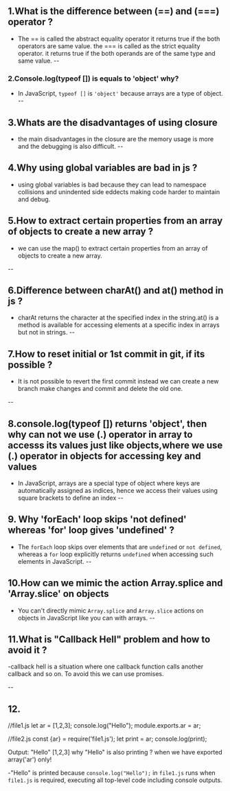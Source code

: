 ## 1.What is the difference between (==) and (===) operator ?

- The == is called the abstract equality operator it returns true if the both operators are same value. the === is called as the strict equality operator. it returns true if the both operands are of the same type and same value.
--
### 2.Console.log(typeof []) is equals to 'object' why?

- In JavaScript, `typeof []` is `'object'` because arrays are a type of object.
--

## 3.Whats are the disadvantages of using closure

- the main disadvantages in the closure are the memory usage is more and the debugging is also difficult.
--
## 4.Why using global variables are bad in js ?

- using global variables is bad because they can lead to namespace collisions and unindented side eddects making code harder to maintain and debug.


## 5.How to extract certain properties from an array of objects to create a new array ?

- we can use the map() to extract certain properties from an array of objects to create a new array.
  
--

## 6.Difference between charAt() and at() method in js ?

- charAt returns the character at the specified index in the string.at() is a method is available for accessing elements at a specific index in arrays but not in strings.
--
## 7.How to reset initial or 1st commit in git, if its possible ?

-    It is not possible to revert the first commit instead we can create a new branch make changes and commit and delete the old one.

--
## 8.console.log(typeof []) returns 'object', then why can not we use (.) operator in array to accesss its values just like objects,where we use (.) operator in objects for accessing key and values

- In JavaScript, arrays are a special type of object where keys are automatically assigned as indices, hence we access their values using square brackets to define an index
--

## 9. Why 'forEach' loop skips 'not defined' whereas 'for' loop gives 'undefined' ?

- The `forEach` loop skips over elements that are `undefined` or `not defined`, whereas a `for` loop explicitly returns `undefined` when accessing such elements in JavaScript.
--

## 10.How can we mimic the action Array.splice and 'Array.slice' on objects

- You can't directly mimic `Array.splice` and `Array.slice` actions on objects in JavaScript like you can with arrays.
--
## 11.What is "Callback Hell" problem and how to avoid it ?

-callback hell is a situation where one callback function calls another callback and so on. To avoid this we can use promises.

--

## 12. 
//file1.js
let ar = [1,2,3];
console.log("Hello");
module.exports.ar = ar;

//file2.js
const {ar} = require('file1.js');
let print = ar;
console.log(print);

Output: "Hello" 
                [1,2,3]
why "Hello" is also printing ? when we have exported array('ar') only!

-"Hello" is printed because `console.log("Hello");` in `file1.js` runs when `file1.js` is required, executing all top-level code including console outputs.

